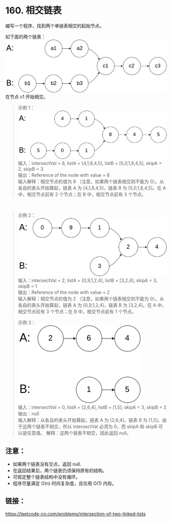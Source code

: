 # 160. 相交链表

编写一个程序，找到两个单链表相交的起始节点。   

如下面的两个链表：   
![](img/160_1.png)   
在节点 c1 开始相交。

> 示例 1：   
![](img/160_2.png)      
输入：intersectVal = 8, listA = [4,1,8,4,5], listB = [5,0,1,8,4,5], skipA = 2, skipB = 3   
输出：Reference of the node with value = 8   
输入解释：相交节点的值为 8 （注意，如果两个链表相交则不能为 0）。从各自的表头开始算起，链表 A 为 [4,1,8,4,5]，链表 B 为 [5,0,1,8,4,5]。在 A 中，相交节点前有 2 个节点；在 B 中，相交节点前有 3 个节点。   

 
>示例 2：   
![](img/160_3.png)         
输入：intersectVal = 2, listA = [0,9,1,2,4], listB = [3,2,4], skipA = 3, skipB = 1   
输出：Reference of the node with value = 2   
输入解释：相交节点的值为 2 （注意，如果两个链表相交则不能为 0）。从各自的表头开始算起，链表 A 为 [0,9,1,2,4]，链表 B 为 [3,2,4]。在 A 中，相交节点前有 3 个节点；在 B 中，相交节点前有 1 个节点。   


> 示例 3：   
![](img/160_4.png)   
输入：intersectVal = 0, listA = [2,6,4], listB = [1,5], skipA = 3, skipB = 2   
输出：null   
输入解释：从各自的表头开始算起，链表 A 为 [2,6,4]，链表 B 为 [1,5]。由于这两个链表不相交，所以 intersectVal 必须为 0，而 skipA 和 skipB 可以是任意值。
解释：这两个链表不相交，因此返回 null。   


## 注意：
- 如果两个链表没有交点，返回 null.
- 在返回结果后，两个链表仍须保持原有的结构。
- 可假定整个链表结构中没有循环。
- 程序尽量满足 O(n) 时间复杂度，且仅用 O(1) 内存。

## 链接：   
https://leetcode-cn.com/problems/intersection-of-two-linked-lists